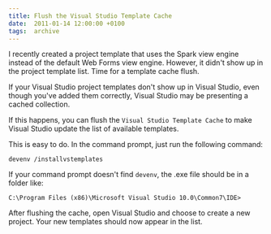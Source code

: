 ```yaml
---
title: Flush the Visual Studio Template Cache
date:  2011-01-14 12:00:00 +0100
tags:  archive
---
```


I recently created a project template that uses the Spark view engine
instead of the default Web Forms view engine. However, it didn't show
up in the project template list. Time for a template cache flush.

If your Visual Studio project templates don't show up in Visual Studio,
even though you've added them correctly, Visual Studio may be presenting
a cached collection.

If this happens, you can flush the `Visual Studio Template Cache` to
make Visual Studio update the list of available templates.

This is easy to do. In the command prompt, just run the following command:

```
devenv /installvstemplates
```

If your command prompt doesn't find `devenv`, the .exe file should be
in a folder like:

```
C:\Program Files (x86)\Microsoft Visual Studio 10.0\Common7\IDE>
```

After flushing the cache, open Visual Studio and choose to create a new
project. Your new templates should now appear in the list.